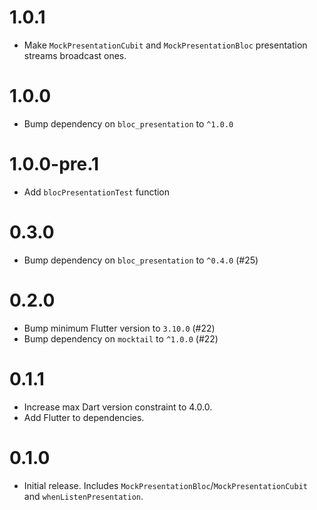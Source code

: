 # 1.0.1

- Make `MockPresentationCubit` and `MockPresentationBloc` presentation streams broadcast ones.

# 1.0.0

- Bump dependency on `bloc_presentation` to `^1.0.0`

# 1.0.0-pre.1

- Add `blocPresentationTest` function

# 0.3.0

- Bump dependency on `bloc_presentation` to `^0.4.0` (#25)

# 0.2.0

- Bump minimum Flutter version to `3.10.0` (#22)
- Bump dependency on `mocktail` to `^1.0.0` (#22)

# 0.1.1

- Increase max Dart version constraint to 4.0.0.
- Add Flutter to dependencies.

# 0.1.0

- Initial release. Includes `MockPresentationBloc`/`MockPresentationCubit` and `whenListenPresentation`.
